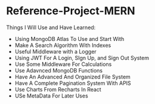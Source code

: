 # Reference-Project-MERN

Things I Will Use and Have Learned:

- Using MongoDB Atlas To Use and Start With
- Make A Search Algorithm With Indexes
- Useful Middleware with a Logger
- Using JWT For A Login, SIgn Up, and Sign Out System
- Use Some Middleware For Calculations
- Use Adavnced MongoDB Functions
- Have An Advanced And Organized File System
- Have A Complete Pagination System With APIS
- Use Charts From Recharts In React
- USe MetaData For Later Uses
